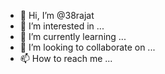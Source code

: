 - 👋 Hi, I’m @38rajat
- 👀 I’m interested in ...
- 🌱 I’m currently learning ...
- 💞️ I’m looking to collaborate on ...
- 📫 How to reach me ...

<!---
38rajat/38rajat is a ✨ special ✨ repository because its `README.md` (this file) appears on your GitHub profile.
You can click the Preview link to take a look at your changes.
--->
